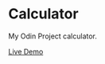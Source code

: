 # Calculator

My Odin Project calculator.

[Live Demo](https://jubileeboolean.github.io/calculator/)
